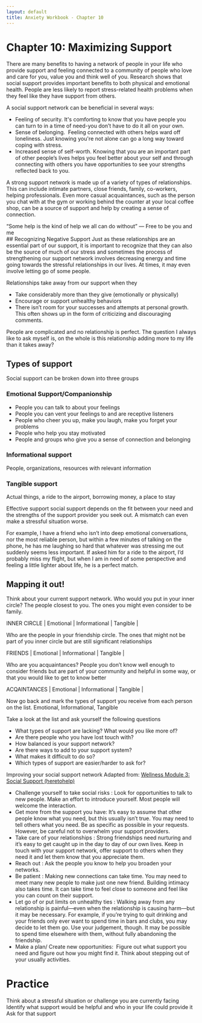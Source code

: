 ```yaml
---
layout: default
title: Anxiety Workbook - Chapter 10
---
```

# Chapter 10: Maximizing Support 
There are many benefits to having a network of people in your life who provide support and feeling connected to a community of people who love and care for you, value you and think well of you. Research shows that social support provides important benefits to both physical and emotional health. People are less likely to report stress-related health problems when they feel like they have support from others. 

A social support network can be beneficial in several ways: 
- Feeling of security. It's comforting to know that you have people you can turn to in a time of need-you don’t have to do it all on your own.  
- Sense of belonging.  Feeling connected with others helps ward off loneliness. Just knowing you're not alone can go a long way toward coping with stress. 
- Increased sense of self-worth. Knowing that you are an important part of other people’s lives helps you feel better about your self and through connecting with others you have opportunities to see your strengths reflected back to you. 

A strong support network is made up of a variety of types of relationships. This can include intimate partners, close friends, family, co-workers, helping professionals.  Even more casual acquaintances, such as the person you chat with at the gym or working behind the counter at your local coffee shop, can be a source of support and help by creating a sense of connection.

<div class="quote">“Some help is the kind of help we all can do without” &mdash; Free to be you and me</div> 
## Recognizing Negative Support 
Just as these relationships are an essential part of our support, it is important to recognize that they can also be the source of much of our stress and sometimes the process of strengthening our support network involves decreasing energy and time going towards the stressful relationships in our lives. At times, it may even involve letting go of some people. 

Relationships take away from our support when they 

- Take considerably more than they give (emotionally or physically)
- Encourage or support unhealthy behaviors 
- There isn’t room for your successes and attempts at personal growth. This often shows up in the form of criticizing and discouraging comments.

People are complicated and no relationship is perfect. The question I always like to ask myself is, on the whole is this relationship adding more to my life than it takes away?

## Types of support
Social support can be broken down into three groups

### Emotional Support/Companionship
- People you can talk to about your feelings
- People you can vent your feelings to and are receptive listeners
- People who cheer you up, make you laugh, make you forget your problems
- People who help you stay motivated
- People and groups who give you a sense of connection and belonging 

### Informational support
People, organizations, resources with relevant information

### Tangible support
Actual things, a ride to the airport, borrowing money, a place to stay

Effective support social support depends on the fit between your need and the strengths of the support provider you seek out. A mismatch can even make a stressful situation worse.

For example, I have a friend who isn’t into deep emotional conversations, nor the most reliable person, but within a few minutes of talking on the phone, he has me laughing so hard that whatever was stressing me out suddenly seems less important. If asked him for a ride to the airport, I’d probably miss my flight, but when I am in need of some perspective and feeling a little lighter about life, he is a perfect match. 

## Mapping it out!
Think about your current support network. Who would you put in your inner circle? The people closest to you. The ones you might even consider to be family. 

INNER CIRCLE 											| Emotional | Informational | Tangible |

Who are the people in your friendship circle. The ones that might not be part of you inner circle but are still significant relationships

FRIENDS 												| Emotional | Informational | Tangible | 

Who are you acquaintances? People you don’t know well enough to consider friends but are part of your community and helpful in some way, or that you would like to get to know better

ACQAINTANCES 											| Emotional | Informational | Tangible |

Now go back and mark the types of support you receive from each person on the list.  Emotional, Informational, Tangible 

Take a look at the list and ask yourself the following questions 

- What types of support are lacking? What would you like more of?
- Are there people who you have lost touch with?
- How balanced is your support network?
- Are there ways to add to your support system?
- What makes it difficult to do so?
- Which types of support are easier/harder to ask for? 

Improving your social support network
Adapted from: [Wellness Module 3: Social Support (heretohelp)](http://www.heretohelp.bc.ca/wellness-module/wellness-module-3-social-support)

- Challenge yourself to take social risks : Look for opportunities to talk to new people. Make an effort to introduce yourself. Most people will welcome the interaction.  
- Get more from the support you have: It’s easy to assume that other people know what you need, but this usually isn’t true. You may need to tell others what you need. Be as specific as possible in your requests. However, be careful not to overwhelm your support providers. 
- Take care of your relationships : Strong friendships need nurturing and it’s easy to get caught up in the day to day of our own lives. Keep in touch with your support network, offer support to others when they need it and let them know that you appreciate them. 
- Reach out : Ask the people you know to help you broaden your networks.  
- Be patient : Making new connections can take time. You may need to meet many new people to make just one new friend. Building intimacy also takes time. It can take time to feel close to someone and feel like you can count on their support. 
- Let go of or put limits on unhealthy ties : Walking away from any relationship is painful—even when the relationship is causing harm&mdash;but it may be necessary. For example, if you’re trying to quit drinking and your friends only ever want to spend time in bars and clubs, you may decide to let them go. Use your judgement, though. It may be possible to spend time elsewhere with them, without fully abandoning the friendship.
- Make a plan/ Create new opportunities:  Figure out what support you need and figure out how you might find it. Think about stepping out of your usually activities.

# Practice

Think about a stressful situation or challenge you are currently facing
Identify what support would be helpful and who in your life could provide it
Ask for that support 